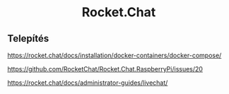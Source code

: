 ﻿# <center>Rocket.Chat</center>

## Telepítés

https://rocket.chat/docs/installation/docker-containers/docker-compose/

https://github.com/RocketChat/Rocket.Chat.RaspberryPi/issues/20

https://rocket.chat/docs/administrator-guides/livechat/

